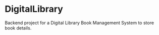 # DigitalLibrary
Backend project for a Digital Library Book Management System to store book details.
